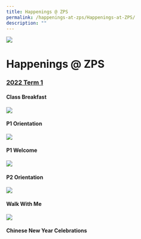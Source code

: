 ```yaml
---
title: Happenings @ ZPS
permalink: /happenings-at-zps/Happenings-at-ZPS/
description: ""
---
```

![](/images/OurProgrammes.png)

Happenings @ ZPS
================

  

### [2022 Term 1](/happenings-at-zps/2022-Term-1/)

#### **Class Breakfast**

![](/images/Class%20Breakfast.gif)


#### **P1 Orientation**

![](/images/P1%20Orientation.gif)

#### **P1 Welcome**

![](/images/P1%20Welcome.gif)

#### **P2 Orientation**

![](/images/P2%20Orientation.gif)

#### **Walk With Me**

![](/images/Walk%20With%20Me.gif)

#### **Chinese New Year Celebrations**